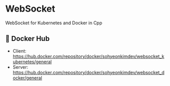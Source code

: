 # WebSocket
WebSocket for Kubernetes and Docker in Cpp

## 🐳 Docker Hub
- Client: https://hub.docker.com/repository/docker/sohyeonkimdev/websocket_kubernetes/general  
- Server: https://hub.docker.com/repository/docker/sohyeonkimdev/websocket_docker/general
